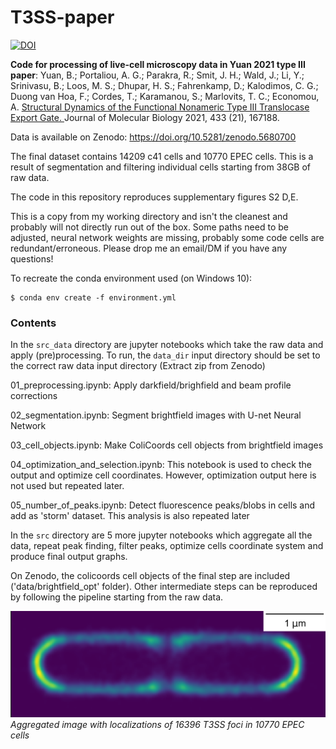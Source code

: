 # T3SS-paper


[![DOI](https://zenodo.org/badge/427034742.svg)](https://zenodo.org/badge/latestdoi/427034742)



**Code for processing of live-cell microscopy data in Yuan 2021 type III paper**: 
Yuan, B.; Portaliou, A. G.; Parakra, R.; Smit, J. H.; Wald, J.; Li, Y.; Srinivasu, B.; Loos, M. S.; Dhupar, H. 
S.; Fahrenkamp, D.; Kalodimos, C. G.; Duong van Hoa, F.; Cordes, T.; Karamanou, S.; Marlovits, T. C.; Economou, A. 
[Structural Dynamics of the Functional Nonameric Type III Translocase Export Gate. ](https://doi.org/10.1016/j.jmb.2021.167188)
Journal of Molecular Biology 2021, 433 (21), 167188.



Data is available on Zenodo: https://doi.org/10.5281/zenodo.5680700

The final dataset contains 14209 c41 cells and 10770 EPEC cells. This is a result of segmentation and 
filtering individual cells starting from 38GB of raw data.

The code in this repository reproduces supplementary figures S2 D,E.

This is a copy from my working directory and isn't the cleanest and probably will not directly run out of the box. Some 
paths need to be adjusted, neural network weights are missing, probably some code cells are redundant/erroneous. Please drop me an
email/DM if you have any questions!

To recreate the conda environment used (on Windows 10):

```console
$ conda env create -f environment.yml
```

### Contents

In the `src_data` directory are jupyter notebooks which take the raw data and apply (pre)processing. To run, 
the `data_dir` input directory should be set to the correct raw data input directory (Extract zip from Zenodo) 

01_preprocessing.ipynb: Apply darkfield/brighfield and beam profile corrections

02_segmentation.ipynb: Segment brightfield images with U-net Neural Network

03_cell_objects.ipynb: Make ColiCoords cell objects from brightfield images

04_optimization_and_selection.ipynb: This notebook is used to check the output and optimize cell coordinates.
However, optimization output here is not used but repeated later.

05_number_of_peaks.ipynb: Detect fluorescence peaks/blobs in cells and add as 'storm' dataset. This analysis 
is also repeated later

In the `src` directory are 5 more jupyter notebooks which aggregate all the data, repeat peak finding, filter
peaks, optimize cells coordinate system and produce final output graphs.

On Zenodo, the colicoords cell objects of the final step are included ('data/brightfield_opt' folder). Other
intermediate steps can be reproduced by following the pipeline starting from the raw data.

![image](figures/EPEC_aligned_viridis_cropped.png)
*Aggregated image with localizations of 16396 T3SS foci in 10770 EPEC cells*
